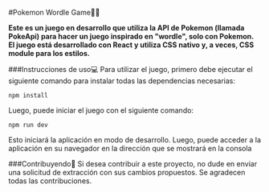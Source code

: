 #Pokemon Wordle Game🐱‍👤


**Este es un juego en desarrollo que utiliza la API de Pokemon (llamada PokeApi) para hacer un juego inspirado en "wordle", solo con Pokemon. El juego está desarrollado con React y utiliza CSS nativo y, a veces, CSS module para los estilos.**

###Instrucciones de uso💻
Para utilizar el juego, primero debe ejecutar el siguiente comando para instalar todas las dependencias necesarias:

```
npm install
```

Luego, puede iniciar el juego con el siguiente comando:

```
npm run dev
```

Esto iniciará la aplicación en modo de desarrollo. Luego, puede acceder a la aplicación en su navegador en la dirección que se mostrará en la consola

###Contribuyendo🤝
Si desea contribuir a este proyecto, no dude en enviar una solicitud de extracción con sus cambios propuestos. Se agradecen todas las contribuciones.
